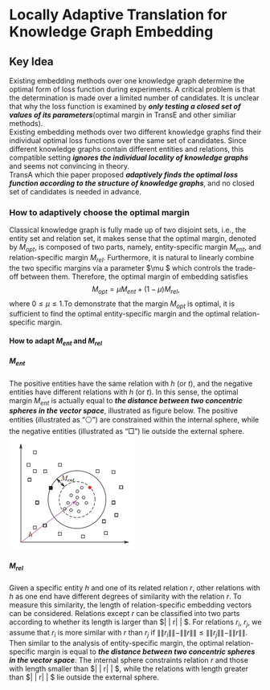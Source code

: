 # Locally Adaptive Translation for Knowledge Graph Embedding  

## Key Idea  
Existing embedding methods over one knowledge graph determine the optimal form of loss function during experiments. A critical problem is that the determination is made over a limited number of candidates. It is unclear that why the loss function is examined by ***only testing a closed set of values of its parameters***(optimal margin in TransE and other similiar methods).  
  Existing embedding methods over two different knowledge graphs find their individual optimal loss functions over the same set of candidates. Since different knowledge graphs contain different entities and relations, this compatible setting ***ignores the individual locality of knowledge graphs*** and seems not convincing in theory.  
  TransA which thie paper proposed ***adaptively finds the optimal loss function according to the structure of knowledge graphs***, and no closed set of candidates is needed in advance.  
 
### How to adaptively choose the optimal margin  
Classical knowledge graph is fully made up of two disjoint sets, i.e., the entity set and relation set, it makes sense that the optimal margin, denoted by $M_{opt}$, is composed of two parts, namely, entity-specific margin $M_{ent}$, and relation-specific margin $M_{rel}$. Furthermore, it is natural to linearly combine the two specific margins via a parameter $\mu $ which controls the trade-off between them. Therefore, the optimal margin of embedding satisfies $$M_{opt} = \mu M_{ent} + (1 − \mu )M_{rel},$$ where $0 \leq \mu \leq 1$.To demonstrate that the margin $M_{opt}$ is optimal, it is sufficient to find the optimal entity-specific margin and the optimal relation-specific margin.  

#### How to adapt $M_{ent}$ and $M_{rel}$
##### $M_{ent}$
The positive entities have the same relation with $h$ (or $t$), and the negative entities have different relations with $h$ (or $t$). In this sense, the optimal margin $M_{ent}$ is actually equal to ***the distance between two concentric spheres in the vector space***, illustrated as figure below. The positive entities (illustrated as “⚪”) are constrained within the internal sphere, while the negative entities (illustrated as “□”) lie outside the external sphere. 
![Ment.png](https://github.com/Lintianqianjin/Papers-of-Integrating-KG-into-NLP/blob/master/AAAI/2016/Locally%20Adaptive%20Translation%20for%20KG%20Embedding/Ment.png)

##### $M_{rel}$
Given a specific entity $h$ and one of its related relation $r$, other relations with $h$ as one end have different degrees of similarity with the relation $r$. To measure this similarity, the length of relation-specific embedding vectors can be considered. Relations except $r$ can be classified into two parts according to whether its length is larger than $\| \| r\| \| $. For relations $r_i$, $r_j$, we assume that $r_i$ is more similar with $r$ than $r_j$ if $\| \| r_i\| \| − \| \| r\| \| \leq \| \| r_j\| \| − \| \| r\| \|$. Then similar to the analysis of entity-specific margin, the optimal relation-specific margin is equal to ***the distance between two concentric spheres in the vector space***. The internal sphere constraints relation $r$ and those with length smaller than $\| \| r\| \| $, while the relations with length greater than $\| \| r\| \| $ lie outside the external sphere. 
